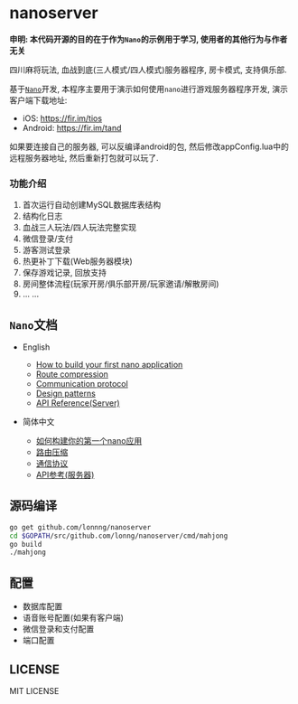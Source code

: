 # nanoserver

**申明: 本代码开源的目的在于作为`Nano`的示例用于学习, 使用者的其他行为与作者无关**

四川麻将玩法, 血战到底(三人模式/四人模式)服务器程序,  房卡模式, 支持俱乐部.

基于[`Nano`](https://github.com/lonnng/nano)开发, 本程序主要用于演示如何使用`nano`进行游戏服务器程序开发, 演示客户端下载地址: 

- iOS: https://fir.im/tios
- Android: https://fir.im/tand

如果要连接自己的服务器, 可以反编译android的包, 然后修改appConfig.lua中的远程服务器地址, 然后重新打包就可以玩了.

### 功能介绍

1. 首次运行自动创建MySQL数据库表结构
2. 结构化日志
3. 血战三人玩法/四人玩法完整实现
4. 微信登录/支付
5. 游客测试登录
6. 热更补丁下载(Web服务器模块)
7. 保存游戏记录,  回放支持
8. 房间整体流程(玩家开房/俱乐部开房/玩家邀请/解散房间)
9. ... ...

## `Nano`文档

- English
    + [How to build your first nano application](https://github.com/lonnng/nano/blob/master/docs/get_started.md)
    + [Route compression](https://github.com/lonnng/nano/blob/master/docs/route_compression.md)
    + [Communication protocol](https://github.com/lonnng/nano/blob/master/docs/communication_protocol.md)
    + [Design patterns](https://github.com/lonnng/nano/blob/master/docs/design_patterns.md)
    + [API Reference(Server)](https://godoc.org/github.com/lonnng/nano)

- 简体中文
    + [如何构建你的第一个nano应用](https://github.com/lonnng/nano/blob/master/docs/get_started_zh_CN.md)
    + [路由压缩](https://github.com/lonnng/nano/blob/master/docs/route_compression_zh_CN.md)
    + [通信协议](https://github.com/lonnng/nano/blob/master/docs/communication_protocol_zh_CN.md)
    + [API参考(服务器)](https://godoc.org/github.com/lonnng/nano)

## 源码编译

```bash
go get github.com/lonnng/nanoserver
cd $GOPATH/src/github.com/lonng/nanoserver/cmd/mahjong
go build
./mahjong
```

## 配置

- 数据库配置
- 语音账号配置(如果有客户端)
- 微信登录和支付配置
- 端口配置

## LICENSE
MIT LICENSE
